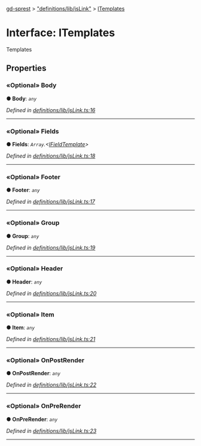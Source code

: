 [gd-sprest](../README.md) > ["definitions/lib/jsLink"](../modules/_definitions_lib_jslink_.md) > [ITemplates](../interfaces/_definitions_lib_jslink_.itemplates.md)



# Interface: ITemplates


Templates


## Properties
<a id="body"></a>

### «Optional» Body

**●  Body**:  *`any`* 

*Defined in [definitions/lib/jsLink.ts:16](https://github.com/gunjandatta/sprest/blob/3de79f1/src/definitions/lib/jsLink.ts#L16)*





___

<a id="fields"></a>

### «Optional» Fields

**●  Fields**:  *`Array`.<[IFieldTemplate](_definitions_lib_jslink_.ifieldtemplate.md)>* 

*Defined in [definitions/lib/jsLink.ts:18](https://github.com/gunjandatta/sprest/blob/3de79f1/src/definitions/lib/jsLink.ts#L18)*





___

<a id="footer"></a>

### «Optional» Footer

**●  Footer**:  *`any`* 

*Defined in [definitions/lib/jsLink.ts:17](https://github.com/gunjandatta/sprest/blob/3de79f1/src/definitions/lib/jsLink.ts#L17)*





___

<a id="group"></a>

### «Optional» Group

**●  Group**:  *`any`* 

*Defined in [definitions/lib/jsLink.ts:19](https://github.com/gunjandatta/sprest/blob/3de79f1/src/definitions/lib/jsLink.ts#L19)*





___

<a id="header"></a>

### «Optional» Header

**●  Header**:  *`any`* 

*Defined in [definitions/lib/jsLink.ts:20](https://github.com/gunjandatta/sprest/blob/3de79f1/src/definitions/lib/jsLink.ts#L20)*





___

<a id="item"></a>

### «Optional» Item

**●  Item**:  *`any`* 

*Defined in [definitions/lib/jsLink.ts:21](https://github.com/gunjandatta/sprest/blob/3de79f1/src/definitions/lib/jsLink.ts#L21)*





___

<a id="onpostrender"></a>

### «Optional» OnPostRender

**●  OnPostRender**:  *`any`* 

*Defined in [definitions/lib/jsLink.ts:22](https://github.com/gunjandatta/sprest/blob/3de79f1/src/definitions/lib/jsLink.ts#L22)*





___

<a id="onprerender"></a>

### «Optional» OnPreRender

**●  OnPreRender**:  *`any`* 

*Defined in [definitions/lib/jsLink.ts:23](https://github.com/gunjandatta/sprest/blob/3de79f1/src/definitions/lib/jsLink.ts#L23)*





___


